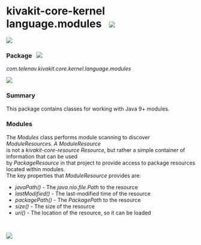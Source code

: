 # kivakit-core-kernel language.modules &nbsp; ![](https://telenav.github.io/telenav-assets/images/icons/stars-48.png)

![](https://telenav.github.io/telenav-assets/images/separators/horizontal-line.png)

### Package &nbsp; ![](https://telenav.github.io/telenav-assets/images/icons/box-24.png)

*com.telenav.kivakit.core.kernel.language.modules*

![](https://telenav.github.io/telenav-assets/images/separators/horizontal-line.png)

### Summary

This package contains classes for working with Java 9+ modules.

### Modules

The *Modules* class performs module scanning to discover *ModuleResource*s. *A ModuleResource*  
is not a *kivakit-core-resource* *Resource*, but rather a simple container of information that can be used  
by *PackageResource* in that project to provide access to package resources located within modules.  
The key properties that *ModuleResource* provides are:

* *javaPath()* - The *java.nio.file.Path* to the resource
* *lastModified()* - The last-modified time of the resource
* *packagePath()* - The *PackagePath* to the resource
* *size()* - The size of the resource
* *uri()* - The location of the resource, so it can be loaded

<br/>

![](https://telenav.github.io/telenav-assets/images/separators/horizontal-line.png)
